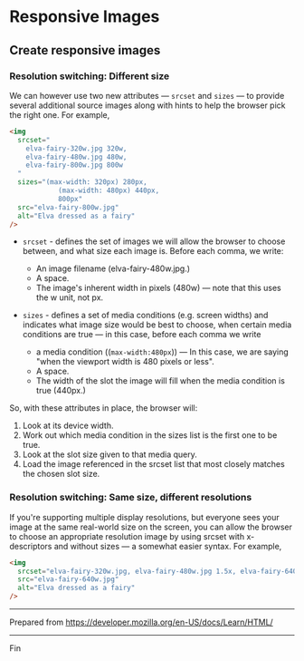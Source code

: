 # Responsive Images

## Create responsive images

### Resolution switching: Different size

We can however use two new attributes — `srcset` and `sizes` — to provide several additional source images along with hints to help the browser pick the right one. For example,

```html
<img
  srcset="
    elva-fairy-320w.jpg 320w,
    elva-fairy-480w.jpg 480w,
    elva-fairy-800w.jpg 800w
  "
  sizes="(max-width: 320px) 280px,
            (max-width: 480px) 440px,
            800px"
  src="elva-fairy-800w.jpg"
  alt="Elva dressed as a fairy"
/>
```

- `srcset` - defines the set of images we will allow the browser to choose between, and what size each image is. Before each comma, we write:

  - An image filename (elva-fairy-480w.jpg.)
  - A space.
  - The image's inherent width in pixels (480w) — note that this uses the w unit, not px.

- `sizes` - defines a set of media conditions (e.g. screen widths) and indicates what image size would be best to choose, when certain media conditions are true — in this case, before each comma we write

  - a media condition ((`max-width:480px`)) — In this case, we are saying "when the viewport width is 480 pixels or less".
  - A space.
  - The width of the slot the image will fill when the media condition is true (440px.)

So, with these attributes in place, the browser will:

1. Look at its device width.
1. Work out which media condition in the sizes list is the first one to be true.
1. Look at the slot size given to that media query.
1. Load the image referenced in the srcset list that most closely matches the chosen slot size.

### Resolution switching: Same size, different resolutions

If you're supporting multiple display resolutions, but everyone sees your image at the same real-world size on the screen, you can allow the browser to choose an appropriate resolution image by using srcset with x-descriptors and without sizes — a somewhat easier syntax. For example,

```html
<img
  srcset="elva-fairy-320w.jpg, elva-fairy-480w.jpg 1.5x, elva-fairy-640w.jpg 2x"
  src="elva-fairy-640w.jpg"
  alt="Elva dressed as a fairy"
/>
```

---

Prepared from <https://developer.mozilla.org/en-US/docs/Learn/HTML/>

---

Fin
